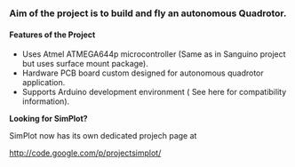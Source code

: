 ### Aim of the project is to build and fly an autonomous Quadrotor. ###

#### Features of the Project ####

  * Uses Atmel ATMEGA644p microcontroller (Same as in Sanguino project but uses surface mount package).
  * Hardware PCB board custom designed for autonomous quadrotor application.
  * Supports Arduino development environment ( See here for compatibility information).




**Looking for SimPlot?**

SimPlot now has its own dedicated projech page at

http://code.google.com/p/projectsimplot/